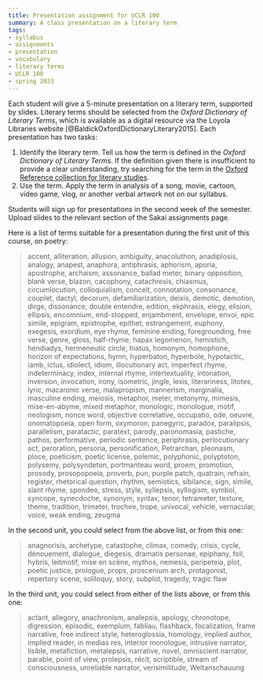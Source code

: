 ```yaml
---
title: Presentation assignment for UCLR 100
summary: A class presentation on a literary term
tags:
- syllabus
- assignments
- presentation
- vocabulary
- literary terms
- UCLR 100
- spring 2023
---
```


Each student will give a 5-minute presentation on a literary term, supported by slides.
Literary terms should be selected from the *Oxford Dictionary of Literary Terms*, which is available as a digital resource via the Loyola Libraries website [@BaldickOxfordDictionaryLiterary2015].
Each presentation has two tasks:

1. Identify the literary term. Tell us how the term is defined in the *Oxford Dictionary of Literary Terms*.
If the definition given there is insufficient to provide a clear understanding, try searching for the term in the [Oxford Reference collection for literary studies](https://www-oxfordreference-com.flagship.luc.edu/page/literature).
1. Use the term. Apply the term in analysis of a song, movie, cartoon, video game, vlog, or another verbal artwork not on our syllabus.

Students will sign up for presentations in the second week of the semester.
Upload slides to the relevant section of the Sakai assignments page.

Here is a list of terms suitable for a presentation during the first unit of this course, on poetry:

> accent,
alliteration,
allusion,
ambiguity,
anacoluthon,
anadiplosis,
analogy,
anapest,
anaphora,
antiphrasis,
aphorism,
aporia,
apostrophe,
archaism,
assonance,
ballad meter,
binary opposition,
blank verse,
blazon,
cacophony,
catachresis,
chiasmus,
circumlocution,
colloquialism,
conceit,
connotation,
consonance,
couplet,
dactyl,
decorum,
defamiliarization,
deixis,
demotic,
demotion,
dirge,
dissonance,
double entendre,
edition,
ekphrasis,
elegy,
elision,
ellipsis,
encomnium,
end-stopped,
enjambment,
envelope,
envoi,
epic simile,
epigram,
epistrophe,
epithet,
estrangement,
euphony,
exegesis,
exordium,
eye rhyme,
feminine ending,
foregrounding,
free verse,
genre,
gloss,
half-rhyme,
hapax legomenon,
hemistich,
hendiadys,
hermeneutic circle,
hiatus,
homonym,
homophone,
horizon of expectations,
hymn,
hyperbaton,
hyperbole,
hypotactic,
iamb,
ictus,
idiolect,
idiom,
illocutionary act,
imperfect rhyme,
indeterminacy,
index,
internal rhyme,
intertextuality,
intonation,
inversion,
invocation,
irony,
isometric,
jingle,
lexis,
literariness,
litotes,
lyric,
macaronic verse,
malapropism,
mannerism,
marginalia,
masculine ending,
meiosis,
metaphor,
meter,
metonymy,
mimesis,
mise-en-abyme,
mixed metaphor,
monologic,
monologue,
motif,
neologism,
nonce word,
objective correlative,
occupatio,
ode,
oeuvre,
onomatopoeia,
open form,
oxymoron,
panegyric,
paradox,
paralipsis,
parallelism,
paratactic,
paratext,
parody,
paronomasia,
pastiche,
pathos,
performative,
periodic sentence,
periphrasis,
perlocutionary act,
peroration,
persona,
personification,
Petrarchan,
pleonasm,
ploce,
poeticism,
poetic license,
polemic,
polyphonic,
polyptoton,
polysemy,
polysyndeton,
portmanteau word,
proem,
promotion,
prosody,
prosopopoeia,
proverb,
pun,
purple patch,
quatrain,
refrain,
register,
rhetorical question,
rhythm,
semiotics,
sibilance,
sign,
simile,
slant rhyme,
spondee,
stress,
style,
syllepsis,
syllogism,
symbol,
syncope,
synecdoche,
synonym,
syntax,
tenor,
tetrameter,
texture,
theme,
tradition,
trimeter,
trochee,
trope,
univocal,
vehicle,
vernacular,
voice,
weak ending,
zeugma

In the second unit, you could select from the above list, or from this one:

> anagnorisis,
archetype,
catastophe,
climax,
comedy,
crisis,
cycle,
dénouement,
dialogue,
diegesis,
dramatis personae,
epiphany,
foil,
hybris,
leitmotif,
mise en scène,
mythos,
nemesis,
peripeteia,
plot,
poetic justice,
prologue,
props,
proscenium arch,
protagonist,
repertory
scene,
soliloquy,
story,
subplot,
tragedy,
tragic flaw

In the third unit, you could select from either of the lists above, or from this one:

> actant,
allegory,
anachronism,
analepsis,
apology,
chronotope,
digression,
episodic,
exemplum,
fabliau,
flashback,
focalization,
frame narrative,
free indirect style,
heteroglossia,
homology,
implied author,
implied reader,
in medias res,
interior monologue,
intrusive narrator,
lisible,
metafiction,
metalepsis,
narrative,
novel,
omniscient narrator,
parable,
point of view,
prolepsis,
récit,
scriptible,
stream of consciousness,
unreliable narrator,
verisimilitude,
Weltanschauung
